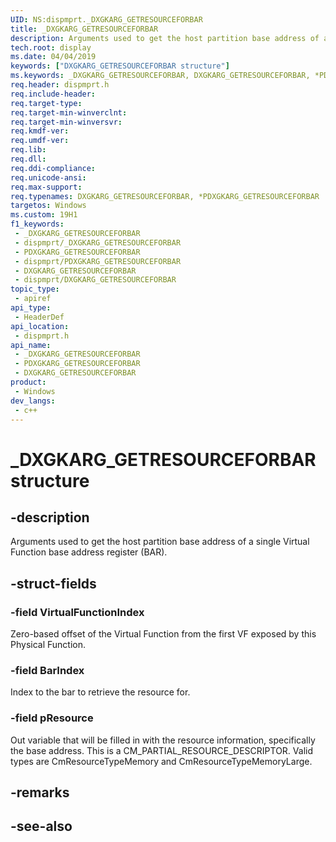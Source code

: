```yaml
---
UID: NS:dispmprt._DXGKARG_GETRESOURCEFORBAR
title: _DXGKARG_GETRESOURCEFORBAR
description: Arguments used to get the host partition base address of a single Virtual Function base address register (BAR).
tech.root: display
ms.date: 04/04/2019
keywords: ["DXGKARG_GETRESOURCEFORBAR structure"]
ms.keywords: _DXGKARG_GETRESOURCEFORBAR, DXGKARG_GETRESOURCEFORBAR, *PDXGKARG_GETRESOURCEFORBAR,
req.header: dispmprt.h
req.include-header: 
req.target-type: 
req.target-min-winverclnt: 
req.target-min-winversvr: 
req.kmdf-ver: 
req.umdf-ver: 
req.lib: 
req.dll: 
req.ddi-compliance: 
req.unicode-ansi: 
req.max-support: 
req.typenames: DXGKARG_GETRESOURCEFORBAR, *PDXGKARG_GETRESOURCEFORBAR
targetos: Windows
ms.custom: 19H1
f1_keywords:
 - _DXGKARG_GETRESOURCEFORBAR
 - dispmprt/_DXGKARG_GETRESOURCEFORBAR
 - PDXGKARG_GETRESOURCEFORBAR
 - dispmprt/PDXGKARG_GETRESOURCEFORBAR
 - DXGKARG_GETRESOURCEFORBAR
 - dispmprt/DXGKARG_GETRESOURCEFORBAR
topic_type:
 - apiref
api_type:
 - HeaderDef
api_location:
 - dispmprt.h
api_name:
 - _DXGKARG_GETRESOURCEFORBAR
 - PDXGKARG_GETRESOURCEFORBAR
 - DXGKARG_GETRESOURCEFORBAR
product:
 - Windows
dev_langs:
 - c++
---
```


# _DXGKARG_GETRESOURCEFORBAR structure


## -description

Arguments used to get the host partition base address of a single Virtual Function base address register (BAR).

## -struct-fields

### -field VirtualFunctionIndex

Zero-based offset of the Virtual Function from the first VF exposed by this Physical Function.

### -field BarIndex

Index to the bar to retrieve the resource for.

### -field pResource

Out variable that will be filled in with the resource information, specifically the base address.  This is a CM_PARTIAL_RESOURCE_DESCRIPTOR. Valid types are CmResourceTypeMemory and CmResourceTypeMemoryLarge.

## -remarks

## -see-also

